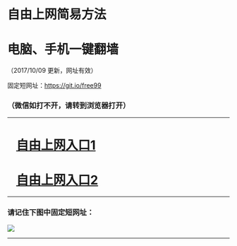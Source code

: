 ﻿# 自由上网简易方法

# 电脑、手机一键翻墙

（2017/10/09 更新，网址有效）

固定短网址：https://git.io/free99

### （微信如打不开，请转到浏览器打开）


***





# &nbsp;&nbsp; <a href="http://ft40731368.fwq-tz-1001.info/fwqtz01.html?t=10090011038 " target="_blank">自由上网入口1</a>
# &nbsp;&nbsp; <a href="http://ft2452310857.fwq-tz-1002.info/fwqtz02.html?t=100900128261 " target="_blank">自由上网入口2</a>
***

### 请记住下图中固定短网址：

<img src="https://s3-us-west-2.amazonaws.com/fwq-1001/yjfq-20170905okok.png" /> 


***


